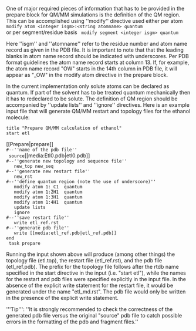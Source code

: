 One of major required pieces of information that has to be provided in the prepare block for QM/MM simulations is the definition of the QM region.
This can be accomplished using ''modify'' directive used either per atom 
` modify atom <integer isgm>:<string atomname> quantum`  
or per segment/residue basis 
` modify segment <integer isgm> quantum`  

Here ''isgm'' and ''atomname'' refer to the residue number and atom name record as given in the PDB file. It is important to note that that the leading blanks in atom name record should be indicated with underscores. Per PDB format guidelines the atom name record starts at column 13. If, for example, the atom name record "OW" starts in the 14th column in PDB file, it will appear as "_OW" in the modify atom directive in the prepare block. 

In the current implementation only solute atoms can be declared as quantum. If part of the solvent has to be treated quantum mechanically then it has to redeclared to be solute. The definition of QM region should be accompanied by ''update lists'' and ''ignore'' directives. <span id="example"></span> Here is an example input file that will generate QM/MM restart and topology files for the ethanol molecule:

 `title "Prepare QM/MM calculation of ethanol"`  
 `start etl`  
 
 [[Prepare|prepare]]  
 `#--''name of the pdb file''`  
 `  source `[[media:Etl0.pdb|etl0.pdb]]                       
 `#--''generate new topology and sequence file''`  
 `   new_top new_seq`                      
 `#--''generate new restart file''`  
 `   new_rst`                              
 `#--''define quantum region (note the use of underscore)''`  
 `   modify atom 1:_C1  quantum`           
 `   modify atom 1:2H1  quantum`           
 `   modify atom 1:3H1  quantum`            
 `   modify atom 1:4H1  quantum`           
 `   update lists`  
 `   ignore`  
 `#--''save restart file''`     
 `   write etl_ref.rst`  
 `#--''generate pdb file''`  
 `   write [[media:etl_ref.pdb|etl_ref.pdb]]`  
 `end `  
 ` task prepare`  

Running the input shown above will produce (among other things) the topology file (etl.top), the restart file (etl_ref.rst), and the pdb file (etl_ref.pdb). The prefix for the topology file follows after the rtdb name specified in the start directive in the input (i.e. "start etl"), while the names for the restart and pdb files were 
specified explicitly in the input file. In the absence of the explicit write statement for the restart file, it would be generated under the name "etl_md.rst". 
The pdb file would only be written in the presence of the explicit write statement. 

<span id="tip"></span>'''Tip''': ''It is strongly recommended to check the correctness of the generated pdb file versus the original "source" pdb file to catch possible errors in the formatting of the pdb and fragment files.''

